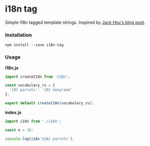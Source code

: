 # i18n tag

Simple i18n tagged template strings.
Inspired by [Jack Hsu's blog post](http://jaysoo.ca/2014/03/20/i18n-with-es6-template-strings/).

### Installation

```
npm install --save i18n-tag
```

### Usage

__i18n.js__
```javascript
import createI18n from 'i18n';

const vocabulary_ru = {
  '{0} parrots': '{0} попугаев'
};

export default createI18n(vocabulary_ru);
```

__index.js__
```javascript
import i18n from './i18n';

const n = 38;

console.log(i18n`${n} parrots`);
```